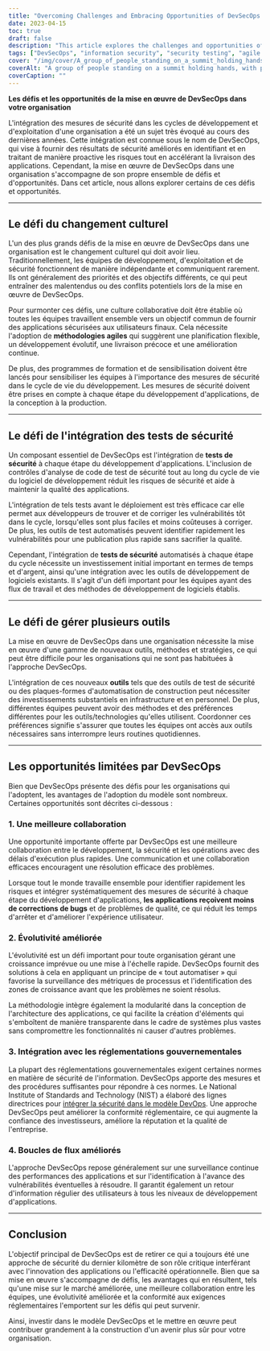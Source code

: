 ```yaml
---
title: "Overcoming Challenges and Embracing Opportunities of DevSecOps Implementation"
date: 2023-04-15
toc: true
draft: false
description: "This article explores the challenges and opportunities of DevSecOps in organizations, including better collaboration, improved scalability, integration with government regulations, and more."
tags: ["DevSecOps", "information security", "security testing", "agile methodologies", "collaboration", "government regulations", "automation", "application development", "scalability", "continuous monitoring", "NIST guidelines", "feedback loops", "modularity", "vulnerabilities", "quality assurance", "cybersecurity", "IT infrastructure", "software development tools", "risk management"]
cover: "/img/cover/A_group_of_people_standing_on_a_summit_holding_hands.png"
coverAlt: "A group of people standing on a summit holding hands, with puzzle pieces fitting together in the foreground."
coverCaption: ""
---
```


 **Les défis et les opportunités de la mise en œuvre de DevSecOps dans votre organisation**  L'intégration des mesures de sécurité dans les cycles de développement et d'exploitation d'une organisation a été un sujet très évoqué au cours des dernières années. Cette intégration est connue sous le nom de DevSecOps, qui vise à fournir des résultats de sécurité améliorés en identifiant et en traitant de manière proactive les risques tout en accélérant la livraison des applications. Cependant, la mise en œuvre de DevSecOps dans une organisation s'accompagne de son propre ensemble de défis et d'opportunités. Dans cet article, nous allons explorer certains de ces défis et opportunités.  ______  ## Le défi du changement culturel  L'un des plus grands défis de la mise en œuvre de DevSecOps dans une organisation est le changement culturel qui doit avoir lieu. Traditionnellement, les équipes de développement, d'exploitation et de sécurité fonctionnent de manière indépendante et communiquent rarement. Ils ont généralement des priorités et des objectifs différents, ce qui peut entraîner des malentendus ou des conflits potentiels lors de la mise en œuvre de DevSecOps.  Pour surmonter ces défis, une culture collaborative doit être établie où toutes les équipes travaillent ensemble vers un objectif commun de fournir des applications sécurisées aux utilisateurs finaux. Cela nécessite l'adoption de **méthodologies agiles** qui suggèrent une planification flexible, un développement évolutif, une livraison précoce et une amélioration continue.  De plus, des programmes de formation et de sensibilisation doivent être lancés pour sensibiliser les équipes à l'importance des mesures de sécurité dans le cycle de vie du développement. Les mesures de sécurité doivent être prises en compte à chaque étape du développement d'applications, de la conception à la production.  ______  ## Le défi de l'intégration des tests de sécurité  Un composant essentiel de DevSecOps est l'intégration de **tests de sécurité** à chaque étape du développement d'applications. L'inclusion de contrôles d'analyse de code de test de sécurité tout au long du cycle de vie du logiciel de développement réduit les risques de sécurité et aide à maintenir la qualité des applications.  L'intégration de tels tests avant le déploiement est très efficace car elle permet aux développeurs de trouver et de corriger les vulnérabilités tôt dans le cycle, lorsqu'elles sont plus faciles et moins coûteuses à corriger. De plus, les outils de test automatisés peuvent identifier rapidement les vulnérabilités pour une publication plus rapide sans sacrifier la qualité.  Cependant, l'intégration de **tests de sécurité** automatisés à chaque étape du cycle nécessite un investissement initial important en termes de temps et d'argent, ainsi qu'une intégration avec les outils de développement de logiciels existants. Il s'agit d'un défi important pour les équipes ayant des flux de travail et des méthodes de développement de logiciels établis.  ______  ## Le défi de gérer plusieurs outils  La mise en œuvre de DevSecOps dans une organisation nécessite la mise en œuvre d'une gamme de nouveaux outils, méthodes et stratégies, ce qui peut être difficile pour les organisations qui ne sont pas habituées à l'approche DevSecOps.  L'intégration de ces nouveaux **outils** tels que des outils de test de sécurité ou des plaques-formes d'automatisation de construction peut nécessiter des investissements substantiels en infrastructure et en personnel. De plus, différentes équipes peuvent avoir des méthodes et des préférences différentes pour les outils/technologies qu'elles utilisent. Coordonner ces préférences signifie s'assurer que toutes les équipes ont accès aux outils nécessaires sans interrompre leurs routines quotidiennes.  ______  ## Les opportunités limitées par DevSecOps  Bien que DevSecOps présente des défis pour les organisations qui l'adoptent, les avantages de l'adoption du modèle sont nombreux. Certaines opportunités sont décrites ci-dessous :  ### 1. Une meilleure collaboration  Une opportunité importante offerte par DevSecOps est une meilleure collaboration entre le développement, la sécurité et les opérations avec des délais d'exécution plus rapides. Une communication et une collaboration efficaces encouragent une résolution efficace des problèmes.  Lorsque tout le monde travaille ensemble pour identifier rapidement les risques et intégrer systématiquement des mesures de sécurité à chaque étape du développement d'applications, **les applications reçoivent moins de corrections de bugs** et de problèmes de qualité, ce qui réduit les temps d'arrêter et d'améliorer l'expérience utilisateur.  ### 2. Évolutivité améliorée  L'évolutivité est un défi important pour toute organisation gérant une croissance imprévue ou une mise à l'échelle rapide. DevSecOps fournit des solutions à cela en appliquant un principe de « tout automatiser » qui favorise la surveillance des métriques de processus et l'identification des zones de croissance avant que les problèmes ne soient résolus.  La méthodologie intègre également la modularité dans la conception de l'architecture des applications, ce qui facilite la création d'éléments qui s'emboîtent de manière transparente dans le cadre de systèmes plus vastes sans compromettre les fonctionnalités ni causer d'autres problèmes.  ### 3. Intégration avec les réglementations gouvernementales  La plupart des réglementations gouvernementales exigent certaines normes en matière de sécurité de l'information. DevSecOps apporte des mesures et des procédures suffisantes pour répondre à ces normes. Le National Institute of Standards and Technology (NIST) a élaboré des lignes directrices pour [intégrer la sécurité dans le modèle DevOps](https://csrc.nist.gov/Projects/devsecops). Une approche DevSecOps peut améliorer la conformité réglementaire, ce qui augmente la confiance des investisseurs, améliore la réputation et la qualité de l'entreprise.  ### 4. Boucles de flux améliorés  L'approche DevSecOps repose généralement sur une surveillance continue des performances des applications et sur l'identification à l'avance des vulnérabilités éventuelles à résoudre. Il garantit également un retour d'information régulier des utilisateurs à tous les niveaux de développement d'applications.  ______  ## Conclusion  L'objectif principal de DevSecOps est de retirer ce qui a toujours été une approche de sécurité du dernier kilomètre de son rôle critique interférant avec l'innovation des applications ou l'efficacité opérationnelle. Bien que sa mise en œuvre s'accompagne de défis, les avantages qui en résultent, tels qu'une mise sur le marché améliorée, une meilleure collaboration entre les équipes, une évolutivité améliorée et la conformité aux exigences réglementaires l'emportent sur les défis qui peut survenir.  Ainsi, investir dans le modèle DevSecOps et le mettre en œuvre peut contribuer grandement à la construction d'un avenir plus sûr pour votre organisation.
